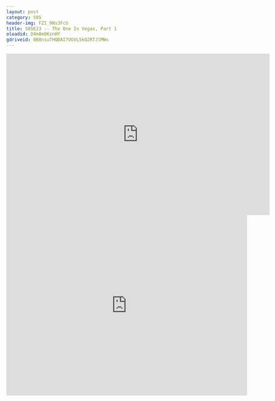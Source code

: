 ```yaml
---
layout: post 
category: S05 
header-img: FZI_9Ns3FcU 
title: S05E23 -- The One In Vegas, Part 1 
oloadid: D4m8mOKznHY 
gdriveid: 0B8nsuTHQDAI7UGVLSkQ2RTJlMWs 
--- 
```

<!--more--> 
<iframe src='https://openload.co/embed/D4m8mOKznHY/' width='700' height='430' frameborder='0' scrolling='no' allowfullscreen='allowfullscreen'></iframe> 
<iframe src='https://drive.google.com/file/d/0B8nsuTHQDAI7UGVLSkQ2RTJlMWs/preview' width='640' height='480' frameborder='0' scrolling='no' allowfullscreen='allowfullscreen'></iframe> 